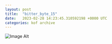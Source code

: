 ```yaml
---
layout:	post
title:	"bitter_byte_15"
date:	2023-02-28 14:23:45.310592198 +0000 UTC
categories:	kof archive
---
```


![Image Alt](https://k0f.github.io/assets/bitter_byte_15.png)
